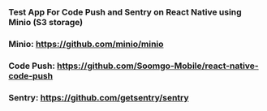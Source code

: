 ### Test App For Code Push and Sentry on React Native using Minio (S3 storage)

### Minio: https://github.com/minio/minio

### Code Push: https://github.com/Soomgo-Mobile/react-native-code-push

### Sentry: https://github.com/getsentry/sentry

